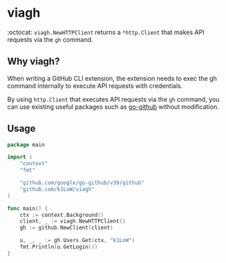 # viagh

:octocat: `viagh.NewHTTPClient` returns a `*http.Client` that makes API requests via the `gh` command.

## Why viagh?

When writing a GitHub CLI extension, the extension needs to exec the gh command internally to execute API requests with credentials.

By using `http.Client` that executes API requests via the `gh` command, you can use existing useful packages such as [go-github](https://github.com/google/go-github) without modification.

## Usage

``` go
package main

import (
	"context"
	"fmt"

	"github.com/google/go-github/v39/github"
	"github.com/k1LoW/viagh"
)

func main() {
	ctx := context.Background()
	client, _ := viagh.NewHTTPClient()
	gh := github.NewClient(client)

	u, _, _ := gh.Users.Get(ctx, "k1LoW")
	fmt.Println(u.GetLogin())
}
```
